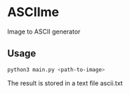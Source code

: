 # ASCIIme
Image to ASCII generator

## Usage
```bash
python3 main.py <path-to-image>
```
The result is stored in a text file ascii.txt
